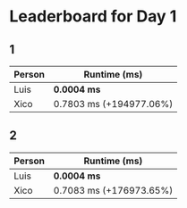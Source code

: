 # Leaderboard for Day 1

## 1

| Person | Runtime (ms) |
|--------|--------------|
| Luis | **0.0004 ms** |
| Xico | 0.7803 ms (+194977.06%) |

## 2

| Person | Runtime (ms) |
|--------|--------------|
| Luis | **0.0004 ms** |
| Xico | 0.7083 ms (+176973.65%) |

